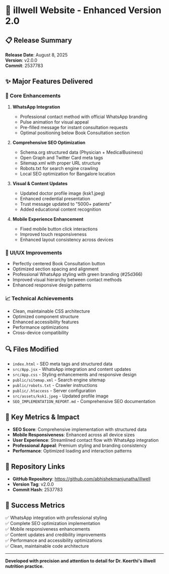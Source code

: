 # 🚀 illwell Website - Enhanced Version 2.0

## 📋 Release Summary
**Release Date**: August 8, 2025  
**Version**: v2.0.0  
**Commit**: 2537783  

## ✨ Major Features Delivered

### 🎯 Core Enhancements
1. **WhatsApp Integration**
   - Professional contact method with official WhatsApp branding
   - Pulse animation for visual appeal
   - Pre-filled message for instant consultation requests
   - Optimal positioning below Book Consultation section

2. **Comprehensive SEO Optimization**
   - Schema.org structured data (Physician + MedicalBusiness)
   - Open Graph and Twitter Card meta tags
   - Sitemap.xml with proper URL structure
   - Robots.txt for search engine crawling
   - Local SEO optimization for Bangalore location

3. **Visual & Content Updates**
   - Updated doctor profile image (ksk1.jpeg)
   - Enhanced credential presentation
   - Trust message updated to "5000+ patients"
   - Added educational content recognition

4. **Mobile Experience Enhancement**
   - Fixed mobile button click interactions
   - Improved touch responsiveness
   - Enhanced layout consistency across devices

### 🎨 UI/UX Improvements
- Perfectly centered Book Consultation button
- Optimized section spacing and alignment
- Professional WhatsApp styling with green branding (#25d366)
- Improved visual hierarchy between contact methods
- Enhanced responsive design patterns

### 📈 Technical Achievements
- Clean, maintainable CSS architecture
- Optimized component structure
- Enhanced accessibility features
- Performance optimizations
- Cross-device compatibility

## 🔍 Files Modified
- `index.html` - SEO meta tags and structured data
- `src/App.jsx` - WhatsApp integration and content updates
- `src/App.css` - Styling enhancements and responsive design
- `public/sitemap.xml` - Search engine sitemap
- `public/robots.txt` - Crawler instructions
- `public/.htaccess` - Server configuration
- `src/assets/ksk1.jpeg` - Updated profile image
- `SEO_IMPLEMENTATION_REPORT.md` - Comprehensive SEO documentation

## 🎯 Key Metrics & Impact
- **SEO Score**: Comprehensive implementation with structured data
- **Mobile Responsiveness**: Enhanced across all device sizes  
- **User Experience**: Streamlined contact flow with WhatsApp integration
- **Professional Appeal**: Premium styling and branding consistency
- **Performance**: Optimized loading and interaction patterns

## 🔗 Repository Links
- **GitHub Repository**: https://github.com/abhishekmanjunatha/illwell
- **Version Tag**: v2.0.0
- **Commit Hash**: 2537783

## 🎉 Success Metrics
✅ WhatsApp integration with professional styling  
✅ Complete SEO optimization implementation  
✅ Mobile responsiveness enhancements  
✅ Content updates and credibility improvements  
✅ Performance and accessibility optimizations  
✅ Clean, maintainable code architecture  

---

**Developed with precision and attention to detail for Dr. Keerthi's illwell nutrition practice.**
